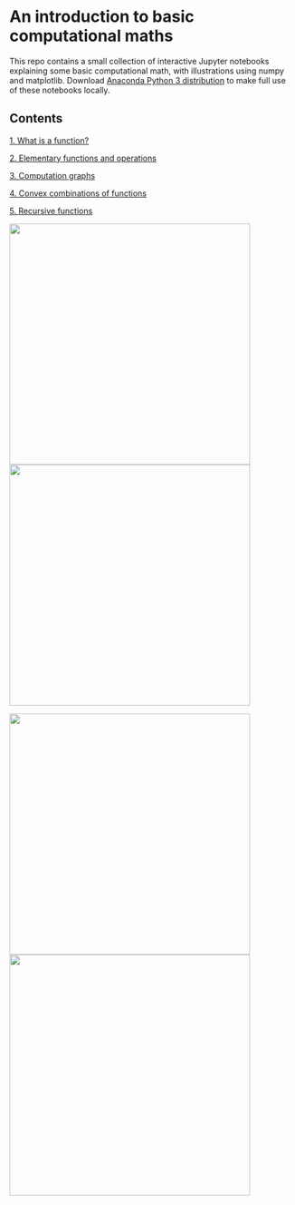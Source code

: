 # An introduction to basic computational maths
This repo contains a small collection of interactive Jupyter notebooks explaining some basic computational math, with illustrations using numpy and matplotlib.  Download [Anaconda Python 3 distribution](https://www.anaconda.com/download/#macos) to make full use of these notebooks locally.

## Contents

[1.  What is a function?](https://nbviewer.jupyter.org/github/jermwatt/computational_maths/blob/master/compmaths_notebooks/Part_1_mathematical_functions.ipynb)


[2.  Elementary functions and operations](https://nbviewer.jupyter.org/github/jermwatt/computational_maths/blob/master/compmaths_notebooks/Part_2_elementary_components.ipynb)


[3.  Computation graphs](https://nbviewer.jupyter.org/github/jermwatt/computational_maths/blob/master/compmaths_notebooks/Part_3_constructing_functions.ipynb)


[4.  Convex combinations of functions](https://nbviewer.jupyter.org/github/jermwatt/computational_maths/blob/master/compmaths_notebooks/Part_4_convex_combinations.ipynb)


[5.  Recursive functions](https://nbviewer.jupyter.org/github/jermwatt/computational_maths/blob/master/compmaths_notebooks/Part_5_recursive_functions.ipynb)


<img src="https://github.com/jermwatt/computational_maths/blob/master/demo_images/Nurgetson.gif" width="425"/> <img src="https://github.com/jermwatt/computational_maths/blob/master/demo_images/graph.png" width="425"/> 


<img src="https://github.com/jermwatt/computational_maths/blob/master/demo_images/convex_combination.gif" width="425"/> <img src="https://github.com/jermwatt/computational_maths/blob/master/demo_images/hyper.gif" width="425"/> 




